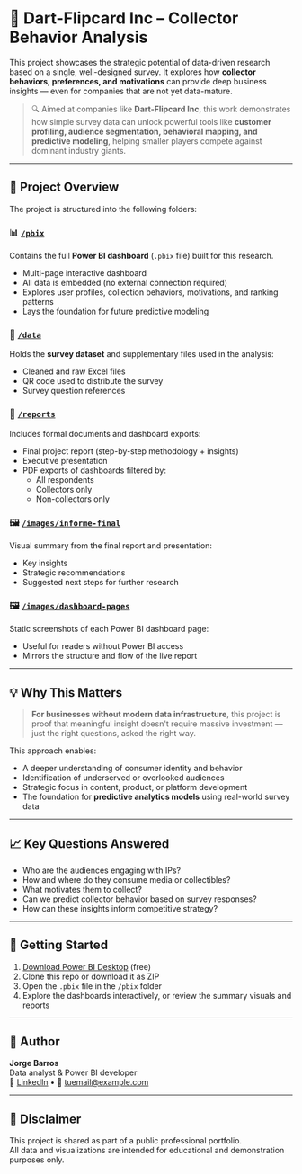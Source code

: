 # 🎯 Dart-Flipcard Inc – Collector Behavior Analysis

This project showcases the strategic potential of data-driven research based on a single, well-designed survey. It explores how **collector behaviors, preferences, and motivations** can provide deep business insights — even for companies that are not yet data-mature.

> 🔍 Aimed at companies like **Dart-Flipcard Inc**, this work demonstrates how simple survey data can unlock powerful tools like **customer profiling, audience segmentation, behavioral mapping, and predictive modeling**, helping smaller players compete against dominant industry giants.

---

## 🧭 Project Overview

The project is structured into the following folders:

### 📊 [`/pbix`](./pbix/)
Contains the full **Power BI dashboard** (`.pbix` file) built for this research.
- Multi-page interactive dashboard
- All data is embedded (no external connection required)
- Explores user profiles, collection behaviors, motivations, and ranking patterns
- Lays the foundation for future predictive modeling

### 📁 [`/data`](./data/)
Holds the **survey dataset** and supplementary files used in the analysis:
- Cleaned and raw Excel files
- QR code used to distribute the survey
- Survey question references

### 📂 [`/reports`](./reports/)
Includes formal documents and dashboard exports:
- Final project report (step-by-step methodology + insights)
- Executive presentation
- PDF exports of dashboards filtered by:
  - All respondents
  - Collectors only
  - Non-collectors only

### 🖼️ [`/images/informe-final`](./images/informe-final/)
Visual summary from the final report and presentation:
- Key insights
- Strategic recommendations
- Suggested next steps for further research

### 🖼️ [`/images/dashboard-pages`](./images/dashboard-pages/)
Static screenshots of each Power BI dashboard page:
- Useful for readers without Power BI access
- Mirrors the structure and flow of the live report

---

## 💡 Why This Matters

> **For businesses without modern data infrastructure**, this project is proof that meaningful insight doesn't require massive investment — just the right questions, asked the right way.

This approach enables:
- A deeper understanding of consumer identity and behavior
- Identification of underserved or overlooked audiences
- Strategic focus in content, product, or platform development
- The foundation for **predictive analytics models** using real-world survey data

---

## 📈 Key Questions Answered

- Who are the audiences engaging with IPs?
- How and where do they consume media or collectibles?
- What motivates them to collect?
- Can we predict collector behavior based on survey responses?
- How can these insights inform competitive strategy?

---

## 📂 Getting Started

1. [Download Power BI Desktop](https://powerbi.microsoft.com/desktop/) (free)
2. Clone this repo or download it as ZIP
3. Open the `.pbix` file in the `/pbix` folder
4. Explore the dashboards interactively, or review the summary visuals and reports

---

## 👤 Author

**Jorge Barros**  
Data analyst & Power BI developer  
🔗 [LinkedIn](https://linkedin.com/in/tu-perfil) • 📧 [tuemail@example.com](mailto:tuemail@example.com)

---

## 📜 Disclaimer

This project is shared as part of a public professional portfolio.  
All data and visualizations are intended for educational and demonstration purposes only.
